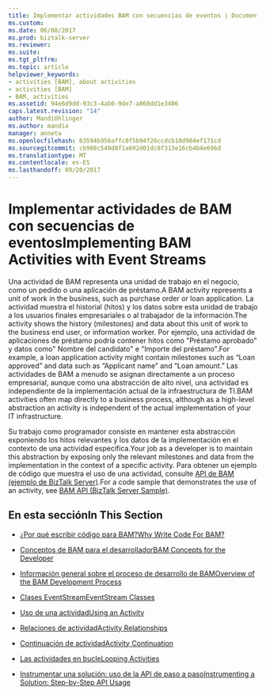 ```yaml
---
title: Implementar actividades BAM con secuencias de eventos | Documentos de Microsoft
ms.custom: 
ms.date: 06/08/2017
ms.prod: biztalk-server
ms.reviewer: 
ms.suite: 
ms.tgt_pltfrm: 
ms.topic: article
helpviewer_keywords:
- activities [BAM], about activities
- activities [BAM]
- BAM, activities
ms.assetid: 94e6d9dd-93c3-4ab0-9de7-a860dd1e3406
caps.latest.revision: "14"
author: MandiOhlinger
ms.author: mandia
manager: anneta
ms.openlocfilehash: 63594b956affc0f5b94f26ccdcb10d904ef171cd
ms.sourcegitcommit: cb908c540d8f1a692d01dc8f313e16cb4b4e696d
ms.translationtype: MT
ms.contentlocale: es-ES
ms.lasthandoff: 09/20/2017
---
```

# <a name="implementing-bam-activities-with-event-streams"></a><span data-ttu-id="7a7a1-102">Implementar actividades de BAM con secuencias de eventos</span><span class="sxs-lookup"><span data-stu-id="7a7a1-102">Implementing BAM Activities with Event Streams</span></span>
<span data-ttu-id="7a7a1-103">Una actividad de BAM representa una unidad de trabajo en el negocio, como un pedido o una aplicación de préstamo.</span><span class="sxs-lookup"><span data-stu-id="7a7a1-103">A BAM activity represents a unit of work in the business, such as purchase order or loan application.</span></span> <span data-ttu-id="7a7a1-104">La actividad muestra el historial (hitos) y los datos sobre esta unidad de trabajo a los usuarios finales empresariales o al trabajador de la información.</span><span class="sxs-lookup"><span data-stu-id="7a7a1-104">The activity shows the history (milestones) and data about this unit of work to the business end user, or information worker.</span></span> <span data-ttu-id="7a7a1-105">Por ejemplo, una actividad de aplicaciones de préstamo podría contener hitos como "Préstamo aprobado" y datos como" Nombre del candidato" e "Importe del préstamo".</span><span class="sxs-lookup"><span data-stu-id="7a7a1-105">For example, a loan application activity might contain milestones such as “Loan approved” and data such as “Applicant name” and “Loan amount.”</span></span> <span data-ttu-id="7a7a1-106">Las actividades de BAM a menudo se asignan directamente a un proceso empresarial, aunque como una abstracción de alto nivel, una actividad es independiente de la implementación actual de la infraestructura de TI.</span><span class="sxs-lookup"><span data-stu-id="7a7a1-106">BAM activities often map directly to a business process, although as a high-level abstraction an activity is independent of the actual implementation of your IT infrastructure.</span></span>  
  
 <span data-ttu-id="7a7a1-107">Su trabajo como programador consiste en mantener esta abstracción exponiendo los hitos relevantes y los datos de la implementación en el contexto de una actividad específica.</span><span class="sxs-lookup"><span data-stu-id="7a7a1-107">Your job as a developer is to maintain this abstraction by exposing only the relevant milestones and data from the implementation in the context of a specific activity.</span></span> <span data-ttu-id="7a7a1-108">Para obtener un ejemplo de código que muestra el uso de una actividad, consulte [API de BAM (ejemplo de BizTalk Server)](../core/bam-api-biztalk-server-sample.md).</span><span class="sxs-lookup"><span data-stu-id="7a7a1-108">For a code sample that demonstrates the use of an activity, see [BAM API (BizTalk Server Sample)](../core/bam-api-biztalk-server-sample.md).</span></span>  
  
## <a name="in-this-section"></a><span data-ttu-id="7a7a1-109">En esta sección</span><span class="sxs-lookup"><span data-stu-id="7a7a1-109">In This Section</span></span>  
  
-   [<span data-ttu-id="7a7a1-110">¿Por qué escribir código para BAM?</span><span class="sxs-lookup"><span data-stu-id="7a7a1-110">Why Write Code For BAM?</span></span>](../core/why-write-code-for-bam.md)  
  
-   [<span data-ttu-id="7a7a1-111">Conceptos de BAM para el desarrollador</span><span class="sxs-lookup"><span data-stu-id="7a7a1-111">BAM Concepts for the Developer</span></span>](../core/bam-concepts-for-the-developer.md)  
  
-   [<span data-ttu-id="7a7a1-112">Información general sobre el proceso de desarrollo de BAM</span><span class="sxs-lookup"><span data-stu-id="7a7a1-112">Overview of the BAM Development Process</span></span>](../core/overview-of-the-bam-development-process.md)  
  
-   [<span data-ttu-id="7a7a1-113">Clases EventStream</span><span class="sxs-lookup"><span data-stu-id="7a7a1-113">EventStream Classes</span></span>](../core/eventstream-classes.md)  
  
-   [<span data-ttu-id="7a7a1-114">Uso de una actividad</span><span class="sxs-lookup"><span data-stu-id="7a7a1-114">Using an Activity</span></span>](../core/using-an-activity.md)  
  
-   [<span data-ttu-id="7a7a1-115">Relaciones de actividad</span><span class="sxs-lookup"><span data-stu-id="7a7a1-115">Activity Relationships</span></span>](../core/activity-relationships.md)  
  
-   [<span data-ttu-id="7a7a1-116">Continuación de actividad</span><span class="sxs-lookup"><span data-stu-id="7a7a1-116">Activity Continuation</span></span>](../core/activity-continuation.md)  
  
-   [<span data-ttu-id="7a7a1-117">Las actividades en bucle</span><span class="sxs-lookup"><span data-stu-id="7a7a1-117">Looping Activities</span></span>](../core/looping-activities.md)  
  
-   [<span data-ttu-id="7a7a1-118">Instrumentar una solución: uso de la API de paso a paso</span><span class="sxs-lookup"><span data-stu-id="7a7a1-118">Instrumenting a Solution: Step-by-Step API Usage</span></span>](../core/instrumenting-a-solution-step-by-step-api-usage.md)